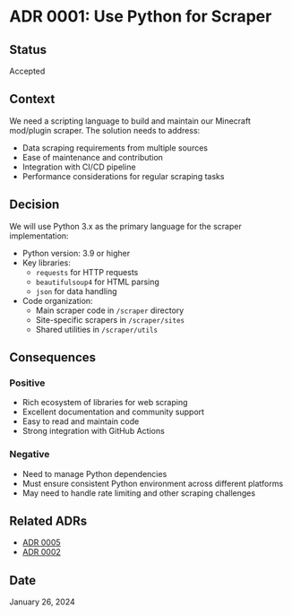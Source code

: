 # ADR 0001: Use Python for Scraper

## Status
Accepted

## Context
We need a scripting language to build and maintain our Minecraft mod/plugin scraper. The solution needs to address:
- Data scraping requirements from multiple sources
- Ease of maintenance and contribution
- Integration with CI/CD pipeline
- Performance considerations for regular scraping tasks

## Decision
We will use Python 3.x as the primary language for the scraper implementation:
- Python version: 3.9 or higher
- Key libraries:
  - `requests` for HTTP requests
  - `beautifulsoup4` for HTML parsing
  - `json` for data handling
- Code organization:
  - Main scraper code in `/scraper` directory
  - Site-specific scrapers in `/scraper/sites`
  - Shared utilities in `/scraper/utils`

## Consequences
### Positive
- Rich ecosystem of libraries for web scraping
- Excellent documentation and community support
- Easy to read and maintain code
- Strong integration with GitHub Actions

### Negative
- Need to manage Python dependencies
- Must ensure consistent Python environment across different platforms
- May need to handle rate limiting and other scraping challenges

## Related ADRs
- [ADR 0005](./0005-github-actions-for-ci-cd.md)
- [ADR 0002](./0002-store-data-as-static-json.md)

## Date
January 26, 2024
